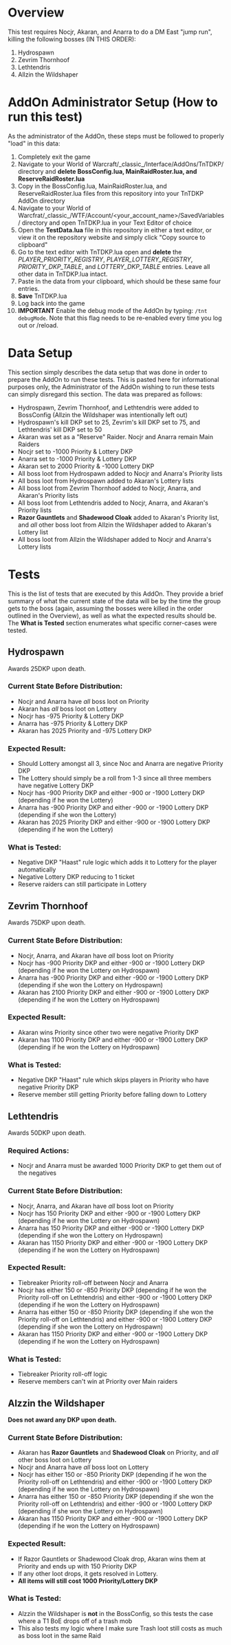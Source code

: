 # Overview
This test requires Nocjr, Akaran, and Anarra to do a DM East "jump run", killing the following bosses (IN THIS ORDER):
1. Hydrospawn
2. Zevrim Thornhoof
3. Lethtendris
4. Allzin the Wildshaper

# AddOn Administrator Setup (How to run this test)
As the administrator of the AddOn, these steps must be followed to properly "load" in this data:
1. Completely exit the game
2. Navigate to your World of Warcraft/\_classic\_/Interface/AddOns/TnTDKP/ directory and **delete BossConfig.lua, MainRaidRoster.lua, and ReserveRaidRoster.lua**
3. Copy in the BossConfig.lua, MainRaidRoster.lua, and ReserveRaidRoster.lua files from this repository into your TnTDKP AddOn directory
4. Navigate to your World of Warcfrat/\_classic\_/WTF/Account/<your_account_name>/SavedVariables/ directory and open TnTDKP.lua in your Text Editor of choice
5. Open the **TestData.lua** file in this repository in either a text editor, or view it on the repository website and simply click "Copy source to clipboard"
6. Go to the text editor with TnTDKP.lua open and **delete** the *PLAYER_PRIORITY_REGISTRY*, *PLAYER_LOTTERY_REGISTRY*, *PRIORITY_DKP_TABLE*, and *LOTTERY_DKP_TABLE* entries. Leave all other data in TnTDKP.lua intact.
7. Paste in the data from your clipboard, which should be these same four entries.
8. **Save** TnTDKP.lua
9. Log back into the game
10. **IMPORTANT** Enable the debug mode of the AddOn by typing: `/tnt debugMode`. Note that this flag needs to be re-enabled every time you log out or /reload.

# Data Setup
This section simply describes the data setup that was done in order to prepare the AddOn to run these tests. This is pasted here for informational purposes only, the Administrator of the AddOn wishing to run these tests can simply disregard this section. The data was prepared as follows:
* Hydrospawn, Zevrim Thornhoof, and Lethtendris were added to BossConfig (Allzin the Wildshaper was intentionally left out)
* Hydrospawn's kill DKP set to 25, Zevrim's kill DKP set to 75, and Lethtendris' kill DKP set to 50
* Akaran was set as a "Reserve" Raider. Nocjr and Anarra remain Main Raiders
* Nocjr set to -1000 Priority & Lottery DKP
* Anarra set to -1000 Priority & Lottery DKP
* Akaran set to 2000 Priority & -1000 Lottery DKP
* All boss loot from Hydrospawn added to Nocjr and Anarra's Priority lists
* All boss loot from Hydrospawn added to Akaran's Lottery lists
* All boss loot from Zevrim Thornhoof added to Nocjr, Anarra, and Akaran's Priority lists
* All boss loot from Lethtendris added to Nocjr, Anarra, and Akaran's Priority lists
* **Razor Gauntlets** and **Shadewood Cloak** added to Akaran's Priority list, and *all* other boss loot from Allzin the Wildshaper added to Akaran's Lottery list
* All boss loot from Allzin the Wildshaper added to Nocjr and Anarra's Lottery lists

# Tests
This is the list of tests that are executed by this AddOn. They provide a brief summary of what the current state of the data will be by the time the group gets to the boss (again, assuming the bosses were killed in the order outlined in the Overview), as well as what the expected results should be. The **What is Tested** section enumerates what specific corner-cases were tested.
## Hydrospawn
Awards 25DKP upon death.
### Current State Before Distribution:
* Nocjr and Anarra have *all* boss loot on Priority
* Akaran has *all* boss loot on Lottery
* Nocjr has -975 Priority & Lottery DKP
* Anarra has -975 Priority & Lottery DKP
* Akaran has 2025 Priority and -975 Lottery DKP

### Expected Result:
* Should Lottery amongst all 3, since Noc and Anarra are negative Priority DKP
* The Lottery should simply be a roll from 1-3 since all three members have negative Lottery DKP
* Nocjr has -900 Priority DKP and either -900 or -1900 Lottery DKP (depending if he won the Lottery)
* Anarra has -900 Priority DKP and either -900 or -1900 Lottery DKP (depending if she won the Lottery)
* Akaran has 2025 Priority DKP and either -900 or -1900 Lottery DKP (depending if he won the Lottery)

### What is Tested:
* Negative DKP "Haast" rule logic which adds it to Lottery for the player automatically
* Negative Lottery DKP reducing to 1 ticket
* Reserve raiders can still participate in Lottery

## Zevrim Thornhoof
Awards 75DKP upon death.
### Current State Before Distribution:
* Nocjr, Anarra, and Akaran have *all* boss loot on Priority
* Nocjr has -900 Priority DKP and either -900 or -1900 Lottery DKP (depending if he won the Lottery on Hydrospawn)
* Anarra has -900 Priority DKP and either -900 or -1900 Lottery DKP (depending if she won the Lottery on Hydrospawn)
* Akaran has 2100 Priority DKP and either -900 or -1900 Lottery DKP (depending if he won the Lottery on Hydrospawn)

### Expected Result:
* Akaran wins Priority since other two were negative Priority DKP
* Akaran has 1100 Priority DKP and either -900 or -1900 Lottery DKP (depending if he won the Lottery on Hydrospawn)

### What is Tested:
* Negative DKP "Haast" rule which skips players in Priority who have negative Priority DKP
* Reserve member still getting Priority before falling down to Lottery

## Lethtendris
Awards 50DKP upon death.
### Required Actions:
* Nocjr and Anarra must be awarded 1000 Priority DKP to get them out of the negatives

### Current State Before Distribution:
* Nocjr, Anarra, and Akaran have *all* boss loot on Priority
* Nocjr has 150 Priority DKP and either -900 or -1900 Lottery DKP (depending if he won the Lottery on Hydrospawn)
* Anarra has 150 Priority DKP and either -900 or -1900 Lottery DKP (depending if she won the Lottery on Hydrospawn)
* Akaran has 1150 Priority DKP and either -900 or -1900 Lottery DKP (depending if he won the Lottery on Hydrospawn)

### Expected Result:
* Tiebreaker Priority roll-off between Nocjr and Anarra
* Nocjr has either 150 or -850 Priority DKP (depending if he won the Priority roll-off on Lethtendris) and either -900 or -1900 Lottery DKP (depending if he won the Lottery on Hydrospawn)
* Anarra has either 150 or -850 Priority DKP (depending if she won the Priority roll-off on Lethtendris) and either -900 or -1900 Lottery DKP (depending if she won the Lottery on Hydrospawn)
* Akaran has 1150 Priority DKP and either -900 or -1900 Lottery DKP (depending if he won the Lottery on Hydrospawn)

### What is Tested:
* Tiebreaker Priority roll-off logic
* Reserve members can't win at Priority over Main raiders


## Alzzin the Wildshaper
**Does not award any DKP upon death.**

### Current State Before Distribution:
* Akaran has **Razor Gauntlets** and **Shadewood Cloak** on Priority, and *all* other boss loot on Lottery
* Nocjr and Anarra have *all* boss loot on Lottery
* Nocjr has either 150 or -850 Priority DKP (depending if he won the Priority roll-off on Lethtendris) and either -900 or -1900 Lottery DKP (depending if he won the Lottery on Hydrospawn)
* Anarra has either 150 or -850 Priority DKP (depending if she won the Priority roll-off on Lethtendris) and either -900 or -1900 Lottery DKP (depending if she won the Lottery on Hydrospawn)
* Akaran has 1150 Priority DKP and either -900 or -1900 Lottery DKP (depending if he won the Lottery on Hydrospawn)

### Expected Result:
* If Razor Gauntlets or Shadewood Cloak drop, Akaran wins them at Priority and ends up with 150 Priority DKP
* If any other loot drops, it gets resolved in Lottery.
* **All items will still cost 1000 Priority/Lottery DKP**

### What is Tested:
* Alzzin the Wildshaper is **not** in the BossConfig, so this tests the case where a T1 BoE drops off of a trash mob
* This also tests my logic where I make sure Trash loot still costs as much as boss loot in the same Raid